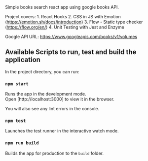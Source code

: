 Simple books search react app using google books API. 

Project covers:
    1. React Hooks
    2. CSS in JS with Emotion (https://emotion.sh/docs/introduction)
    3. Flow - Static type checker (https://flow.org/en/)
    4. Unit Testing with Jest and Enzyme

Google API URL: https://www.googleapis.com/books/v1/volumes

## Available Scripts to run, test and build the application

In the project directory, you can run:

### `npm start`

Runs the app in the development mode.<br>
Open [http://localhost:3000] to view it in the browser.

You will also see any lint errors in the console.

### `npm test`

Launches the test runner in the interactive watch mode.<br>

### `npm run build`

Builds the app for production to the `build` folder.<br>